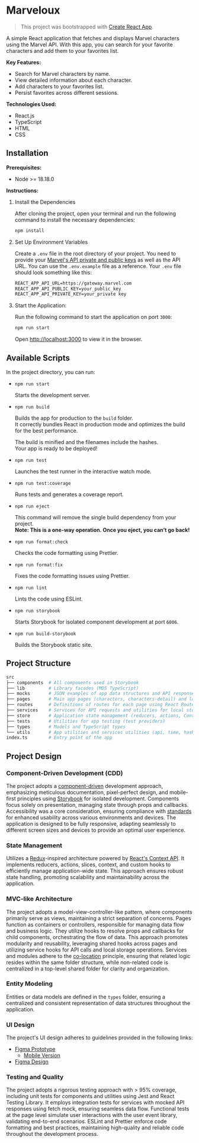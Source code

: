 # Marveloux

> This project was bootstrapped with [Create React App](https://github.com/facebook/create-react-app).

A simple React application that fetches and displays Marvel characters using the Marvel API. With this app, you can search for your favorite characters and add them to your favorites list.

**Key Features:**

- Search for Marvel characters by name.
- View detailed information about each character.
- Add characters to your favorites list.
- Persist favorites across different sessions.

**Technologies Used:**

- React.js
- TypeScript
- HTML
- CSS

## Installation

**Prerequisites:**

- Node >= 18.18.0

**Instructions:**

1. Install the Dependencies

   After cloning the project, open your terminal and run the following command to install the necessary dependencies:

   ```sh
   npm install
   ```

2. Set Up Environment Variables

   Create a `.env` file in the root directory of your project. You need to provide your [Marvel's API private and public keys](https://developer.marvel.com/documentation/getting_started) as well as the API URL. You can use the `.env.example` file as a reference. Your `.env` file should look something like this:

   ```txt
   REACT_APP_API_URL=https://gateway.marvel.com
   REACT_APP_API_PUBLIC_KEY=your_public_key
   REACT_APP_API_PRIVATE_KEY=your_private key
   ```

3. Start the Application:

   Run the following command to start the application on port `3000`:

   ```sh
   npm run start
   ```

   Open [http://localhost:3000](http://localhost:3000) to view it in the browser.

## Available Scripts

In the project directory, you can run:

- `npm run start`

  Starts the development server.

- `npm run build`

  Builds the app for production to the `build` folder.\
  It correctly bundles React in production mode and optimizes the build for the best performance.

  The build is minified and the filenames include the hashes.\
  Your app is ready to be deployed!

- `npm run test`

  Launches the test runner in the interactive watch mode.

- `npm run test:coverage`

  Runs tests and generates a coverage report.

- `npm run eject`

  This command will remove the single build dependency from your project.\
  **Note: This is a one-way operation. Once you eject, you can’t go back!**

- `npm run format:check`

  Checks the code formatting using Prettier.

- `npm run format:fix`

  Fixes the code formatting issues using Prettier.

- `npm run lint`

  Lints the code using ESLint.

- `npm run storybook`

  Starts Storybook for isolated component development at port `6006`.

- `npm run build-storybook`

  Builds the Storybook static site.

## Project Structure

```graphql
src
├── components  # All components used in Storybook
├── lib         # Library facades (MD5 TypeScript)
├── mocks       # JSON examples of app data structures and API responses
├── pages       # Main app pages (characters, characters-detail) and layout
├── routes      # Definitions of routes for each page using React Router DOM
├── services    # Services for API requests and utilities for local storage
├── store       # Application state management (reducers, actions, Context API)
├── tests       # Utilities for app testing (test providers)
├── types       # Models and TypeScript types
└── utils       # App utilities and services utilities (api, time, hashing)
index.ts        # Entry point of the app

```

## Project Design

### Component-Driven Development (CDD)

The project adopts a [component-driven](https://www.componentdriven.org/) development approach, emphasizing meticulous documentation, pixel-perfect design, and mobile-first principles using [Storybook](https://storybook.js.org/) for isolated development. Components focus solely on presentation, managing state through props and callbacks. Accessibility was a core consideration, ensuring compliance with [standards](https://www.w3.org/WAI/standards-guidelines/aria/) for enhanced usability across various environments and devices. The application is designed to be fully responsive, adapting seamlessly to different screen sizes and devices to provide an optimal user experience.

### State Management

Utilizes a [Redux](https://redux.js.org/)-inspired architecture powered by [React's Context API](https://react.dev/learn/scaling-up-with-reducer-and-context). It implements reducers, actions, slices, context, and custom hooks to efficiently manage application-wide state. This approach ensures robust state handling, promoting scalability and maintainability across the application.

### MVC-like Architecture

The project adopts a model-view-controller-like pattern, where components primarily serve as views, maintaining a strict separation of concerns. Pages function as containers or controllers, responsible for managing data flow and business logic. They utilize hooks to resolve props and callbacks for child components, orchestrating the flow of data. This approach promotes modularity and reusability, leveraging shared hooks across pages and utilizing service hooks for API calls and local storage operations. Services and modules adhere to the [co-location](https://kentcdodds.com/blog/colocation) principle, ensuring that related logic resides within the same folder structure, while non-related code is centralized in a top-level shared folder for clarity and organization.

### Entity Modeling

Entities or data models are defined in the `types` folder, ensuring a centralized and consistent representation of data structures throughout the application.

### UI Design

The project's UI design adheres to guidelines provided in the following links:

- [Figma Prototype](https://www.figma.com/proto/HkJ6yO2kSh0WdL7wlHdDF1/Labs-%2F-Zara-Web-Challenge?node-id=232-6395&source=email_invite&starting-point-node-id=232%3A6632&show-proto-sidebar=1&t=eh7O51J2iT7eLW2N-1)
  - [Mobile Version](https://www.figma.com/proto/HkJ6yO2kSh0WdL7wlHdDF1/Labs-%2F-Zara-Web-Challenge?node-id=217-3484&source=email_invite&starting-point-node-id=228%3A5703&show-proto-sidebar=1&t=eh7O51J2iT7eLW2N-1)
- [Figma Design](https://www.figma.com/design/HkJ6yO2kSh0WdL7wlHdDF1/Labs-%2F-Zara-Web-Challenge?node-id=0-1&t=qisMrTrpHFNlrtie-1)

### Testing and Quality

The project adopts a rigorous testing approach with > 95% coverage, including unit tests for components and utilities using Jest and React Testing Library. It employs integration tests for services with mocked API responses using fetch mock, ensuring seamless data flow. Functional tests at the page level simulate user interactions with the user event library, validating end-to-end scenarios. ESLint and Prettier enforce code formatting and best practices, maintaining high-quality and reliable code throughout the development process.
